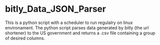 # bitly_Data_JSON_Parser
This is a python script with a scheduler to run regulalry on linux environament. The python script parses data generated by bitly (the url shortener) to the US government and returns a .csv file containing a group of desired columns.
